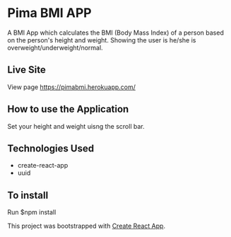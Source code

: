 # Pima BMI APP
A BMI App which calculates the BMI (Body Mass Index) of a person based on the person's height and weight.
Showing the user is he/she is overweight/underweight/normal.

## Live Site
View page https://pimabmi.herokuapp.com/

## How to use the Application
Set your height and weight uisng the scroll bar.

## Technologies Used
- create-react-app
- uuid

## To install
Run $npm install

This project was bootstrapped with [Create React App](https://github.com/facebook/create-react-app).

